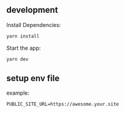 ## development

Install Dependencies:

```bash
yarn install
```

Start the app:

```bash
yarn dev
```

## setup env file

example:

```
PUBLIC_SITE_URL=https://awesome.your.site
```
